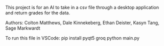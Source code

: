 This project is for an AI to take in a csv file through a desktop application and return grades for the data.

Authors: Colton Matthews, Dale Kinnekeberg, Ethan Deister, Kasyn Tang, Sage Markwardt

To run this file in VSCode: 
pip install pyqt5 groq
python main.py